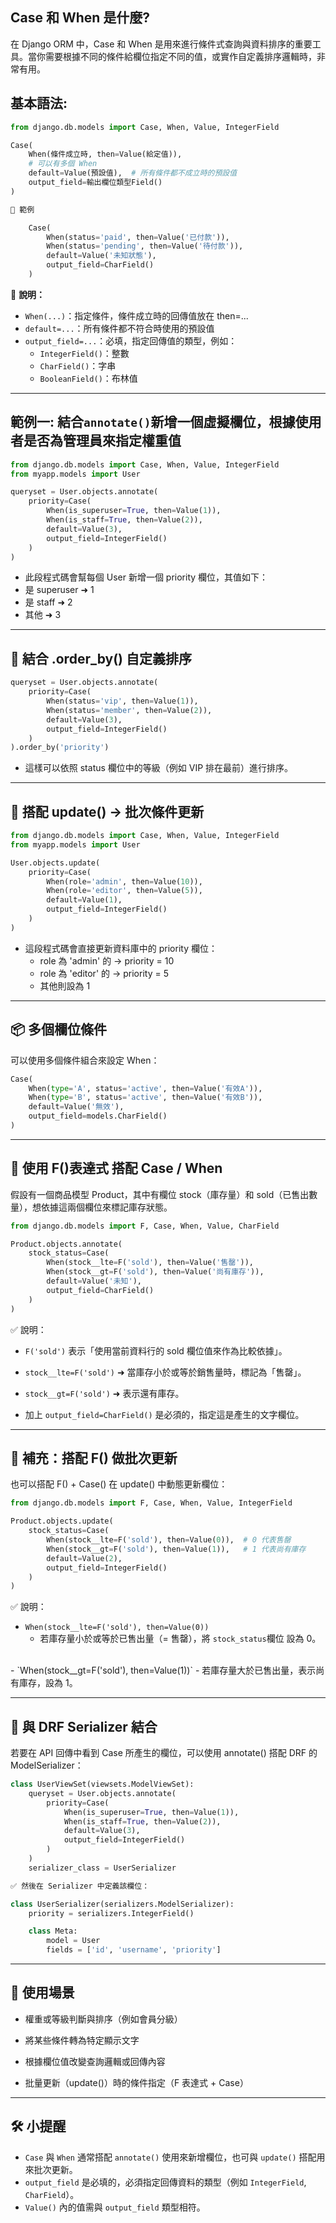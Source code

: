## Case 和 When 是什麼?
在 Django ORM 中，Case 和 When 是用來進行條件式查詢與資料排序的重要工具。當你需要根據不同的條件給欄位指定不同的值，或實作自定義排序邏輯時，非常有用。


## 基本語法:
```py
from django.db.models import Case, When, Value, IntegerField

Case(
    When(條件成立時, then=Value(給定值)),
    # 可以有多個 When
    default=Value(預設值),  # 所有條件都不成立時的預設值
    output_field=輸出欄位類型Field()
)

🧩 範例

    Case(
        When(status='paid', then=Value('已付款')),
        When(status='pending', then=Value('待付款')),
        default=Value('未知狀態'),
        output_field=CharField()
    )
```
🧩 **說明：**
- `When(...)`：指定條件，條件成立時的回傳值放在 then=...
- `default=...`：所有條件都不符合時使用的預設值
- `output_field=...`：必填，指定回傳值的類型，例如：
    - `IntegerField()`：整數
    - `CharField()`：字串
    - `BooleanField()`：布林值



---

## 範例一: 結合`annotate()`新增一個虛擬欄位，根據使用者是否為管理員來指定權重值
```py
from django.db.models import Case, When, Value, IntegerField
from myapp.models import User

queryset = User.objects.annotate(
    priority=Case(
        When(is_superuser=True, then=Value(1)),
        When(is_staff=True, then=Value(2)),
        default=Value(3),
        output_field=IntegerField()
    )
)
```
- 此段程式碼會幫每個 User 新增一個 priority 欄位，其值如下：
 - 是 superuser ➜ 1
 - 是 staff ➜ 2
 - 其他 ➜ 3

---

## 🎯 結合 .order_by() 自定義排序
```py
queryset = User.objects.annotate(
    priority=Case(
        When(status='vip', then=Value(1)),
        When(status='member', then=Value(2)),
        default=Value(3),
        output_field=IntegerField()
    )
).order_by('priority')
```
- 這樣可以依照 status 欄位中的等級（例如 VIP 排在最前）進行排序。

---

## 🔄 搭配 update() → 批次條件更新
```py
from django.db.models import Case, When, Value, IntegerField
from myapp.models import User

User.objects.update(
    priority=Case(
        When(role='admin', then=Value(10)),
        When(role='editor', then=Value(5)),
        default=Value(1),
        output_field=IntegerField()
    )
)
```
- 這段程式碼會直接更新資料庫中的 priority 欄位：
    - role 為 'admin' 的 → priority = 10
    - role 為 'editor' 的 → priority = 5
    - 其他則設為 1


---
## 📦 多個欄位條件
可以使用多個條件組合來設定 When：
```py
Case(
    When(type='A', status='active', then=Value('有效A')),
    When(type='B', status='active', then=Value('有效B')),
    default=Value('無效'),
    output_field=models.CharField()
)
```
---
## 🧩 使用 F()表達式 搭配 Case / When
假設有一個商品模型 Product，其中有欄位 stock（庫存量）和 sold（已售出數量），想依據這兩個欄位來標記庫存狀態。
```py
from django.db.models import F, Case, When, Value, CharField

Product.objects.annotate(
    stock_status=Case(
        When(stock__lte=F('sold'), then=Value('售罄')),
        When(stock__gt=F('sold'), then=Value('尚有庫存')),
        default=Value('未知'),
        output_field=CharField()
    )
)
```
✅ 說明：

- `F('sold')` 表示「使用當前資料行的 sold 欄位值來作為比較依據」。

- `stock__lte=F('sold')` ➜ 當庫存小於或等於銷售量時，標記為「售罄」。

- `stock__gt=F('sold')` ➜ 表示還有庫存。
- 加上 `output_field=CharField()` 是必須的，指定這是產生的文字欄位。

---
## 🧠 補充：搭配 F() 做批次更新
也可以搭配 F() + Case() 在 update() 中動態更新欄位：

```python
from django.db.models import F, Case, When, Value, IntegerField

Product.objects.update(
    stock_status=Case(
        When(stock__lte=F('sold'), then=Value(0)),  # 0 代表售罄
        When(stock__gt=F('sold'), then=Value(1)),   # 1 代表尚有庫存
        default=Value(2),
        output_field=IntegerField()
    )
)

```
✅ 說明：
- `When(stock__lte=F('sold'), then=Value(0))`
    - 若庫存量小於或等於已售出量（= 售罄），將 `stock_status`欄位 設為 0。
<br>
- `When(stock__gt=F('sold'), then=Value(1))`
    - 若庫存量大於已售出量，表示尚有庫存，設為 1。

---

## 🧠 與 DRF Serializer 結合
若要在 API 回傳中看到 Case 所產生的欄位，可以使用 annotate() 搭配 DRF 的 ModelSerializer：
```py
class UserViewSet(viewsets.ModelViewSet):
    queryset = User.objects.annotate(
        priority=Case(
            When(is_superuser=True, then=Value(1)),
            When(is_staff=True, then=Value(2)),
            default=Value(3),
            output_field=IntegerField()
        )
    )
    serializer_class = UserSerializer

✅ 然後在 Serializer 中定義該欄位：

class UserSerializer(serializers.ModelSerializer):
    priority = serializers.IntegerField()

    class Meta:
        model = User
        fields = ['id', 'username', 'priority']
```
--- 



## 📘 使用場景

- 權重或等級判斷與排序（例如會員分級）

- 將某些條件轉為特定顯示文字

- 根據欄位值改變查詢邏輯或回傳內容

- 批量更新（update()）時的條件指定（F 表達式 + Case）

--- 
## 🛠 小提醒
- `Case` 與 `When` 通常搭配 `annotate()` 使用來新增欄位，也可與 `update()` 搭配用來批次更新。
- `output_field` 是必填的，必須指定回傳資料的類型（例如 `IntegerField`, `CharField`）。
- `Value()` 內的值需與 `output_field` 類型相符。